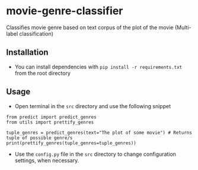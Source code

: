 # movie-genre-classifier
Classifies movie genre based on text corpus of the plot of the movie (Multi-label classification)

## Installation
- You can install dependencies with `pip install -r requirements.txt` from the root directory

## Usage
- Open terminal in the `src` directory and use the following snippet
```
from predict import predict_genres
from utils import prettify_genres

tuple_genres = predict_genres(text="The plot of some movie") # Returns tuple of possible genre/s
print(prettify_genres(tuple_genres=tuple_genres))
```
- Use the `config.py` file in the `src` directory to change configuration settings, when necessary.
